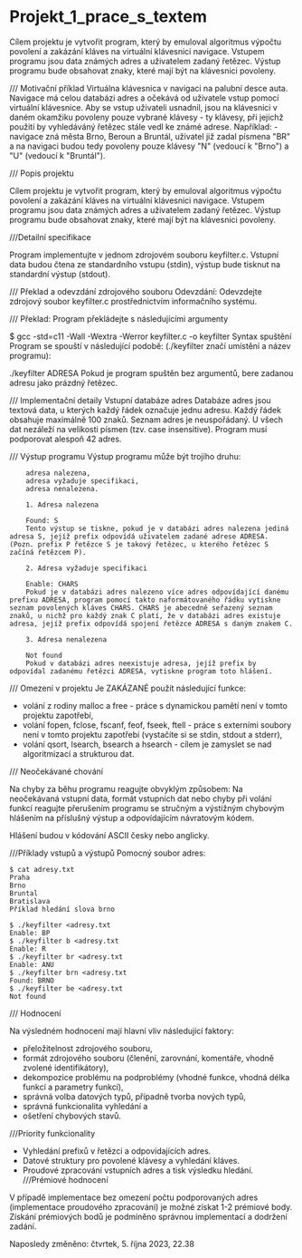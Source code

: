 # Projekt_1_prace_s_textem
  Cílem projektu je vytvořit program, který by emuloval algoritmus výpočtu povolení a zakázání kláves na virtuální klávesnici navigace. Vstupem programu jsou data známých adres a uživatelem zadaný řetězec. Výstup programu bude obsahovat znaky, které mají být na klávesnici povoleny.

/// Motivační příklad
  Virtuálna klávesnica v navigaci na palubní desce auta. 
  Navigace má celou databázi adres a očekává od uživatele vstup pomocí virtuální klávesnice.
  Aby se vstup uživateli usnadnil, jsou na klávesnici v daném okamžiku povoleny pouze vybrané klávesy - ty klávesy, při jejichž použití by vyhledáváný řetězec stále vedl ke známé adrese. Například:
    - navigace zná města Brno, Beroun a Bruntál, uživatel již zadal písmena "BR" a na navigaci budou tedy povoleny pouze klávesy "N" (vedoucí k "Brno") a "U" (vedoucí k "Bruntál").

/// Popis projektu

  Cílem projektu je vytvořit program, který by emuloval algoritmus výpočtu povolení a zakázání kláves na virtuální klávesnici navigace. Vstupem programu jsou data známých adres a uživatelem zadaný řetězec. Výstup programu bude obsahovat znaky, které mají být na klávesnici povoleny.

///Detailní specifikace

  Program implementujte v jednom zdrojovém souboru keyfilter.c. Vstupní data budou čtena ze standardního vstupu (stdin), výstup bude tisknut na standardní výstup (stdout).

/// Překlad a odevzdání zdrojového souboru
  Odevzdání: Odevzdejte zdrojový soubor keyfilter.c prostřednictvím informačního systému.

/// Překlad: Program překládejte s následujícími argumenty

$ gcc -std=c11 -Wall -Wextra -Werror keyfilter.c -o keyfilter
Syntax spuštění
Program se spouští v následující podobě: (./keyfilter značí umístění a název programu):

./keyfilter ADRESA
Pokud je program spuštěn bez argumentů, bere zadanou adresu jako prázdný řetězec.

/// Implementační detaily
Vstupní databáze adres
Databáze adres jsou textová data, u kterých každý řádek označuje jednu adresu. Každý řádek obsahuje maximálně 100 znaků. Seznam adres je neuspořádaný. U všech dat nezáleží na velikosti písmen (tzv. case insensitive). Program musí podporovat alespoň 42 adres.

/// Výstup programu
  Výstup programu může být trojího druhu:

        adresa nalezena,
        adresa vyžaduje specifikaci,
        adresa nenalezena.
        
        1. Adresa nalezena
        
        Found: S
        Tento výstup se tiskne, pokud je v databázi adres nalezena jediná adresa S, jejíž prefix odpovídá uživatelem zadané adrese ADRESA. (Pozn. prefix P řetězce S je takový řetězec, u kterého řetězec S začíná řetězcem P).
        
        2. Adresa vyžaduje specifikaci
        
        Enable: CHARS
        Pokud je v databázi adres nalezeno více adres odpovídající danému prefixu ADRESA, program pomocí takto naformátovaného řádku vytiskne seznam povolených kláves CHARS. CHARS je abecedně seřazený seznam znaků, u nichž pro každý znak C platí, že v databázi adres existuje adresa, jejíž prefix odpovídá spojení řetězce ADRESA s daným znakem C.
        
        3. Adresa nenalezena
        
        Not found
        Pokud v databázi adres neexistuje adresa, jejíž prefix by odpovídal zadanému řetězci ADRESA, vytiskne program toto hlášení.

/// Omezení v projektu
Je ZAKÁZANÉ použít následující funkce:

  * volání z rodiny malloc a free - práce s dynamickou pamětí není v tomto projektu zapotřebí,
  * volání fopen, fclose, fscanf, feof, fseek, ftell - práce s externími soubory není v tomto projektu zapotřebí (vystačíte si se stdin, stdout a stderr),
  * volání qsort, lsearch, bsearch a hsearch - cílem je zamyslet se nad algoritmizací a strukturou dat.

/// Neočekávané chování

Na chyby za běhu programu reagujte obvyklým způsobem: Na neočekávaná vstupní data, formát vstupních dat nebo chyby při volání funkcí reagujte přerušením programu se stručným a výstižným chybovým hlášením na příslušný výstup a odpovídajícím návratovým kódem. 

Hlášení budou v kódování ASCII česky nebo anglicky.

///Příklady vstupů a výstupů
Pomocný soubor adres:

    $ cat adresy.txt
    Praha
    Brno
    Bruntal
    Bratislava
    Příklad hledání slova brno
    
    $ ./keyfilter <adresy.txt
    Enable: BP
    $ ./keyfilter b <adresy.txt
    Enable: R
    $ ./keyfilter br <adresy.txt
    Enable: ANU
    $ ./keyfilter brn <adresy.txt
    Found: BRNO
    $ ./keyfilter be <adresy.txt
    Not found

/// Hodnocení

Na výsledném hodnocení mají hlavní vliv následující faktory:
  - přeložitelnost zdrojového souboru,
  - formát zdrojového souboru (členění, zarovnání, komentáře, vhodně zvolené identifikátory),
  - dekompozice problému na podproblémy (vhodné funkce, vhodná délka funkcí a parametry funkcí),
  - správná volba datových typů, případně tvorba nových typů,
  - správná funkcionalita vyhledání a
  - ošetření chybových stavů.

///Priority funkcionality

  - Vyhledání prefixů v řetězci a odpovídajících adres.
  - Datové struktury pro povolené klávesy a vyhledání kláves.
  - Proudové zpracování vstupních adres a tisk výsledku hledání.
///Prémiové hodnocení

  V případě implementace bez omezení počtu podporovaných adres (implementace proudového zpracování) je možné získat 1-2 prémiové body. Získání prémiových      bodů je podmíněno správnou implementací a dodržení zadání.

Naposledy změněno: čtvrtek, 5. října 2023, 22.38
